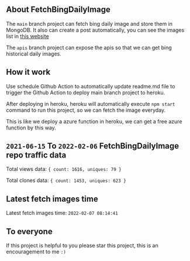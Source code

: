 ## About FetchBingDailyImage

The `main` branch project can fetch bing daily image and store them in MongoDB.
It also can create a post automatically, you can see the images list in [this website](https://oursalbum.netlify.app)

The `apis` branch project can expose the apis so that we can get bing historical daily images.

## How it work

Use schedule Github Action to automatically update readme.md file to trigger the Github Action to deploy main branch project to heroku.

After deploying in heroku, heroku will automatically execute `npm start` command to run this project, so we can fetch the image everyday.

This is like we deploy a azure function in heroku, we can get a free azure function by this way.

## `2021-06-15` To `2022-02-06` FetchBingDailyImage repo traffic data

Total views data: `{ count: 1616, uniques: 79 }`

Total clones data: `{ count: 1453, uniques: 623 }`

## Latest fetch images time

Latest fetch images time: `2022-02-07 08:14:41`

## To everyone

If this project is helpful to you please star this project, this is an encouragement to me `:)`



